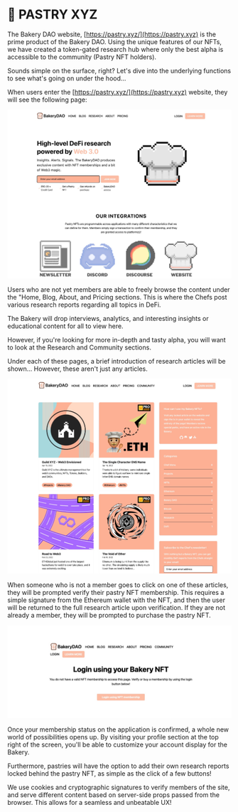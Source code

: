 # 🍰 PASTRY XYZ

The Bakery DAO website, [https://pastry.xyz/](https://pastry.xyz) is the prime product of the Bakery DAO. Using the unique features of our NFTs, we have created a token-gated research hub where only the best alpha is accessible to the community (Pastry NFT holders).

Sounds simple on the surface, right? Let's dive into the underlying functions to see what's going on under the hood...&#x20;

When users enter the [https://pastry.xyz/](https://pastry.xyz) website, they will see the following page:

![](../../.gitbook/assets/56D28D86-5FB0-41F7-A420-883DFF1E00F3.jpeg)

Users who are not yet members are able to freely browse the content under the "Home, Blog, About, and Pricing sections. This is where the Chefs post various research reports regarding all topics in DeFi.

The Bakery will drop interviews, analytics, and interesting insights or educational content for all to view here.

However, if you're looking for more in-depth and tasty alpha, you will want to look at the Research and Community sections.

Under each of these pages, a brief introduction of research articles will be shown... However, these aren't just any articles.

![](../../.gitbook/assets/9519CF86-D555-455C-8A33-E2E7CB09D4E1.jpeg)

When someone who is not a member goes to click on one of these articles, they will be prompted verify their pastry NFT membership. This requires a simple signature from the Ethereum wallet with the NFT, and then the user will be returned to the full research article upon verification. If they are not already a member, they will be prompted to purchase the pastry NFT.

![](../../.gitbook/assets/1D7AACF0-A217-4084-8C34-550018BDEA9B.jpeg)

Once your membership status on the application is confirmed, a whole new world of possibilities opens up. By visiting your profile section at the top right of the screen, you'll be able to customize your account display for the Bakery.

Furthermore, pastries will have the option to add their own research reports locked behind the pastry NFT, as simple as the click of a few buttons!

We use cookies and cryptographic signatures to verify members of the site, and serve different content based on server-side props passed from the browser. This allows for a seamless and unbeatable UX!
